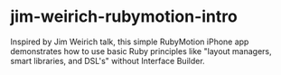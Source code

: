 jim-weirich-rubymotion-intro
============================

Inspired by Jim Weirich talk, this simple RubyMotion iPhone app demonstrates how to use basic Ruby principles like "layout managers, smart libraries, and DSL's" without Interface Builder.
